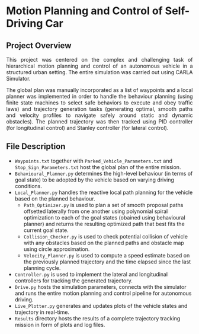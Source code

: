 # Motion Planning and Control of Self-Driving Car

## Project Overview

<p align="justify">
This project was centered on the complex and challenging task of hierarchical motion planning and control of an autonomous vehicle in a structured urban setting. The entire simulation was carried out using CARLA Simulator.
</p>

<p align="justify">
The global plan was manually incorporated as a list of waypoints and a local planner was implemented in order to handle the behaviour planning (using finite state machines to select safe behaviors to execute and obey traffic laws) and trajectory generation tasks (generating optimal, smooth paths and velocity profiles to navigate safely around static and dynamic obstacles). The planned trajectory was then tracked using PID controller (for longitudinal control) and Stanley controller (for lateral control).
</p>

## File Description

- `Waypoints.txt` together with `Parked_Vehicle_Parameters.txt` and `Stop_Sign_Parameters.txt` host the global plan of the entire mission.
- `Behavioural_Planner.py` determines the high-level behaviour (in terms of goal state) to be adopted by the vehicle based on varying driving conditions.
- `Local_Planner.py` handles the reactive local path planning for the vehicle based on the planned behaviour.
  - `Path_Optimizer.py` is used to plan a set of smooth proposal paths offsetted laterally from one another using polynomial spiral optimization to each of the
        goal states (obained using behavioural planner) and returns the resulting optimized path that best fits the current goal state.
  - `Collision_Checker.py` is used to check potential collision of vehicle with any obstacles based on the planned paths and obstacle map using circle approximation.
  - `Velocity_Planner.py` is used to compute a speed estimate based on the previously planned trajectory and the time elapsed since the last planning cycle.
- `Controller.py` is used to implement the lateral and longitudinal controllers for tracking the generated trajectory.
- `Drive.py` hosts the simulation parameters, connects with the simulator and runs the entire motion planning and control pipeline for autonomous driving.
- `Live_Plotter.py` generates and updates plots of the vehicle states and trajectory in real-time.
- `Results` directory hosts the results of a complete trajectory tracking mission in form of plots and log files.
